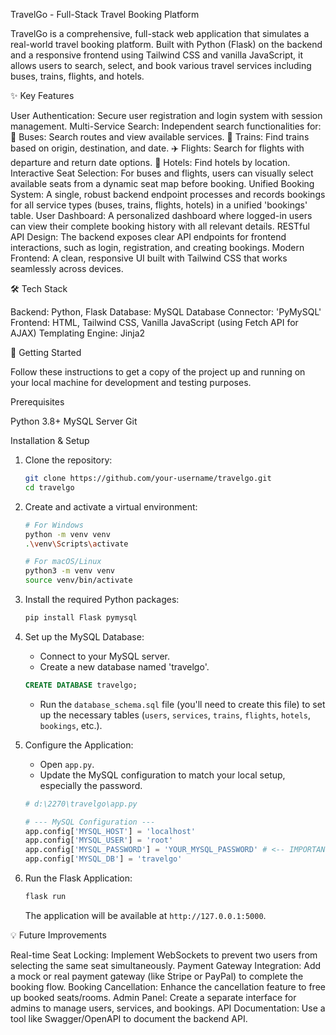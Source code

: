 TravelGo - Full-Stack Travel Booking Platform

TravelGo is a comprehensive, full-stack web application that simulates a real-world travel booking platform. Built with Python (Flask) on the backend and a responsive frontend using Tailwind CSS and vanilla JavaScript, it allows users to search, select, and book various travel services including buses, trains, flights, and hotels.


✨ Key Features

User Authentication: Secure user registration and login system with session management.
Multi-Service Search: Independent search functionalities for:
    🚌 Buses: Search routes and view available services.
    🚆 Trains: Find trains based on origin, destination, and date.
    ✈️ Flights: Search for flights with departure and return date options.
    🏨 Hotels: Find hotels by location.
Interactive Seat Selection: For buses and flights, users can visually select available seats from a dynamic seat map before booking.
Unified Booking System: A single, robust backend endpoint processes and records bookings for all service types (buses, trains, flights, hotels) in a unified 'bookings' table.
User Dashboard: A personalized dashboard where logged-in users can view their complete booking history with all relevant details.
RESTful API Design: The backend exposes clear API endpoints for frontend interactions, such as login, registration, and creating bookings.
Modern Frontend: A clean, responsive UI built with Tailwind CSS that works seamlessly across devices.

🛠️ Tech Stack

Backend: Python, Flask
Database: MySQL
Database Connector: 'PyMySQL'
Frontend: HTML, Tailwind CSS, Vanilla JavaScript (using Fetch API for AJAX)
Templating Engine: Jinja2

🚀 Getting Started

Follow these instructions to get a copy of the project up and running on your local machine for development and testing purposes.

Prerequisites

 Python 3.8+
 MySQL Server
 Git

Installation & Setup

1.  Clone the repository:
    ```bash
    git clone https://github.com/your-username/travelgo.git
    cd travelgo
    ```

2.  Create and activate a virtual environment:
    ```bash
    # For Windows
    python -m venv venv
    .\venv\Scripts\activate

    # For macOS/Linux
    python3 -m venv venv
    source venv/bin/activate
    ```

3.  Install the required Python packages:
    ```bash
    pip install Flask pymysql
    ```

4.  Set up the MySQL Database:
    - Connect to your MySQL server.
    - Create a new database named 'travelgo'.
    ```sql
    CREATE DATABASE travelgo;
    ```
    - Run the `database_schema.sql` file (you'll need to create this file) to set up the necessary tables (`users`, `services`, `trains`, `flights`, `hotels`, `bookings`, etc.).

5.  Configure the Application:
    - Open `app.py`.
    - Update the MySQL configuration to match your local setup, especially the password.
    ```python
    # d:\2270\travelgo\app.py

    # --- MySQL Configuration ---
    app.config['MYSQL_HOST'] = 'localhost'
    app.config['MYSQL_USER'] = 'root'
    app.config['MYSQL_PASSWORD'] = 'YOUR_MYSQL_PASSWORD' # <-- IMPORTANT: Change this!
    app.config['MYSQL_DB'] = 'travelgo'
    ```

6.  Run the Flask Application:
    ```bash
    flask run
    ```
    The application will be available at `http://127.0.0.1:5000`.


💡 Future Improvements

  Real-time Seat Locking: Implement WebSockets to prevent two users from selecting the same seat simultaneously.
  Payment Gateway Integration: Add a mock or real payment gateway (like Stripe or PayPal) to complete the booking flow.
  Booking Cancellation: Enhance the cancellation feature to free up booked seats/rooms.
  Admin Panel: Create a separate interface for admins to manage users, services, and bookings.
  API Documentation: Use a tool like Swagger/OpenAPI to document the backend API.
